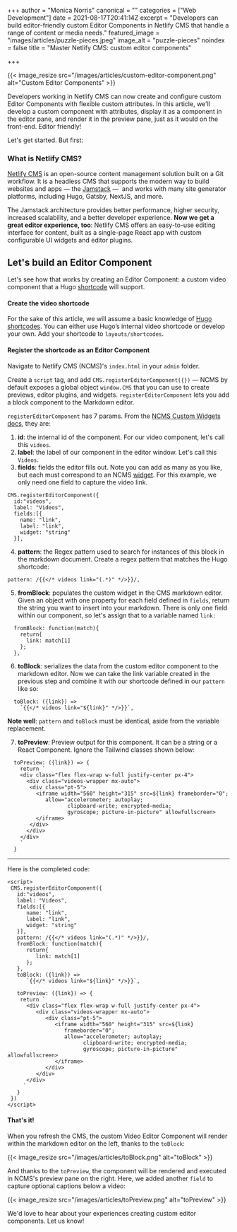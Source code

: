 +++
author = "Monica Norris"
canonical = ""
categories = ["Web Development"]
date = 2021-08-17T20:41:14Z
excerpt = "Developers can build editor-friendly custom Editor Components in Netlify CMS that handle a range of content or media needs."
featured_image = "images/articles/puzzle-pieces.jpeg"
image_alt = "puzzle-pieces"
noindex = false
title = "Master Netlify CMS: custom editor components"

+++

{{< image_resize  src="/images/articles/custom-editor-component.png" alt="Custom Editor Components" >}}

Developers working in Netlify CMS can now create and configure custom Editor Components with flexible custom attributes. In this article, we'll develop a custom component with attributes, display it as a component in the editor pane, and render it in the preview pane, just as it would on the front-end. Editor friendly!

Let's get started.  But first:

### What is Netlify CMS?

[Netlify CMS](https://www.netlifycms.org) is an open-source content management solution built on a Git workflow. It is a headless CMS that supports the modern way to build websites and apps — the [Jamstack](https://jamstack.org) —  and works with many site generator platforms, including Hugo, Gatsby, NextJS, and more.


The Jamstack architecture provides better performance, higher security, increased scalability, and a better developer experience. **Now we get a great editor experience, too**: Netlify CMS offers an easy-to-use editing interface for content, built as a single-page React app with custom configurable UI widgets and editor plugins.

## Let's build an Editor Component

Let's see how that works by creating an Editor Component: a custom video component that a Hugo [shortcode](https://gohugo.io/content-management/shortcodes/) will support.

#### Create the video shortcode

For the sake of this article, we will assume a basic knowledge of [Hugo shortcodes](https://gohugo.io/content-management/shortcodes/). You can either use Hugo’s internal video shortcode or develop your own. Add your shortcode to `layouts/shortcodes`.

#### Register the shortcode as an Editor Component

Navigate to Netlify CMS (NCMS)'s `index.html` in your `admin` folder.

Create a `script` tag, and add `CMS.registerEditorComponent({})` — NCMS by default exposes a global object `window.CMS` that you can use to create  previews, editor plugins, and widgets. `registerEditorComponent` lets you add a block component to the Markdown editor.

`registerEditorComponent` has 7 params. From the [NCMS Custom Widgets docs](https://www.netlifycms.org/docs/custom-widgets/), they are:

1. **id**: the internal id of the component. For our video component, let's call this `videos`.
2. **label**: the label of our component in the editor window.  Let's call this `Videos`.
3. **fields**: fields the editor fills out. Note you can add as many as you like, but each must correspond to an NCMS [widget](https://www.netlifycms.org/docs/widgets/). For this example, we only need one field to capture the video link.
```
CMS.registerEditorComponent({
  id:"videos",
  label: "Videos",
  fields:[{
    name: "link",
    label: "link",
    widget: "string"
  }],
```
4. **pattern**: the Regex pattern used to search for instances of this block in the markdown document. Create a regex pattern that matches the Hugo shortcode:
```
pattern: /{{</* videos link="(.*)" */>}}/,
```
5. **fromBlock**: populates the custom widget in the CMS markdown editor. Given an object with one property for each field defined in `fields`, return the string you want to insert into your markdown. There is only one field within our component, so let's assign that to a variable named `link:`
```
  fromBlock: function(match){
    return{
      link: match[1]
    };
  },
```
6. **toBlock**: serializes the data from the custom editor component to the markdown editor. Now we can take the link variable created in the previous step and combine it with our shortcode defined in our `pattern` like so:
```
  toBlock: ({link}) =>
    `{{</* videos link="${link}" */>}}`,
```

   **Note well**: `pattern` and `toBlock` must be identical, aside from the variable replacement.

7. **toPreview**: Preview output for this component. It can be a string or a React Component. Ignore the Tailwind classes shown below:
```
  toPreview: ({link}) => {
    return `
    <div class="flex flex-wrap w-full justify-center px-4">
      <div class="videos-wrapper mx-auto">
       <div class="pt-5">
         <iframe width="560" height="315" src=${link} frameborder="0";
            allow="accelerometer; autoplay;
                   clipboard-write; encrypted-media;
                   gyroscope; picture-in-picture" allowfullscreen>
         </iframe>
       </div>
      </div>
    </div>
    `
  }
```
***

Here is the completed code:

```
<script>
 CMS.registerEditorComponent({
   id:"videos",
   label: "Videos",
   fields:[{
      name: "link",
      label: "link",
      widget: "string"
   }],
   pattern: /{{</* videos link="(.*)" */>}}/,
   fromBlock: function(match){
      return{
         link: match[1]
      };
   },
   toBlock: ({link}) =>
      `{{</* videos link="${link}" */>}}`,

   toPreview: ({link}) => {
    return `
      <div class="flex flex-wrap w-full justify-center px-4">
         <div class="videos-wrapper mx-auto">
            <div class="pt-5">
               <iframe width="560" height="315" src=${link}
                  frameborder="0";
                  allow="accelerometer; autoplay;
                        clipboard-write; encrypted-media;
                        gyroscope; picture-in-picture" allowfullscreen>
               </iframe>
            </div>
         </div>
      </div>
     `
   }
 })
</script>
```

#### That's it!

When you refresh the CMS, the custom Video Editor Component will render within the markdown editor on the left, thanks to the `toBlock`:

{{< image_resize  src="/images/articles/toBlock.png" alt="toBlock" >}}

And thanks to the `toPreview`, the component will be rendered and executed in NCMS's preview pane on the right. Here, we added another `field` to capture optional captions below a video:

{{< image_resize  src="/images/articles/toPreview.png" alt="toPreview" >}}

We'd love to hear about your experiences creating custom editor components. Let us know!

